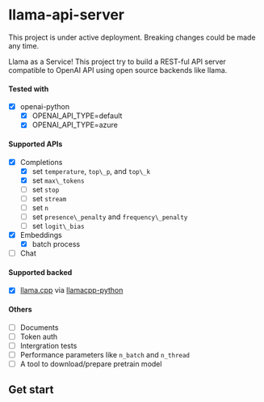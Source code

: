 llama-api-server
=======

This project is under active deployment. Breaking changes could be made any time.

Llama as a Service! This project try to build a REST-ful API server compatible to OpenAI API using open source backends like llama.

#### Tested with
- [X] openai-python
    - [X] OPENAI\_API\_TYPE=default
    - [X] OPENAI\_API\_TYPE=azure

#### Supported APIs
- [X] Completions
    - [X] set `temperature`, `top\_p`, and `top\_k`
    - [X] set `max\_tokens`
    - [ ] set `stop`
    - [ ] set `stream`
    - [ ] set `n`
    - [ ] set `presence\_penalty` and `frequency\_penalty`
    - [ ] set `logit\_bias`
- [X] Embeddings
    - [X] batch process
- [ ] Chat

#### Supported backed
- [X] [llama.cpp](https://github.com/ggerganov/llama.cpp) via [llamacpp-python](https://github.com/thomasantony/llamacpp-python)

#### Others
- [ ] Documents
- [ ] Token auth
- [ ] Intergration tests
- [ ] Performance parameters like `n_batch` and `n_thread`
- [ ] A tool to download/prepare pretrain model

## Get start

